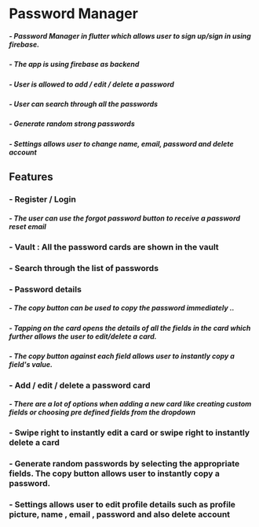 # Password Manager

##### - Password Manager in flutter which allows user to sign up/sign in using firebase.
##### - The app is using firebase as backend
##### - User is allowed to add / edit / delete a password
##### - User can search through all the passwords
##### - Generate random strong passwords
##### - Settings allows user to change name, email, password and delete account

## Features

### - Register / Login
##### - The user can use the forgot password button to receive a password reset email

### - Vault : All the password cards are shown in the vault
### - Search through the list of passwords


### - Password details
##### - The copy button can be used to copy the password immediately ..
##### - Tapping on the card opens the details of all the fields in the card which further allows the user to edit/delete a card.
##### - The copy button against each field allows user to instantly copy a field's value.


### - Add / edit / delete a password card
##### - There are a lot of options when adding a new card like creating custom fields or choosing pre defined fields from the dropdown

### - Swipe right to instantly edit a card or swipe right to instantly delete a card


### - Generate random passwords by selecting the appropriate fields. The copy button allows user to instantly copy a password.

### - Settings allows user to edit profile details such as profile picture, name , email , password and also delete account

